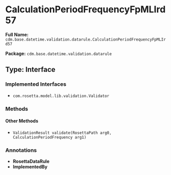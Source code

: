 # CalculationPeriodFrequencyFpMLIrd57

**Full Name:** `cdm.base.datetime.validation.datarule.CalculationPeriodFrequencyFpMLIrd57`

**Package:** `cdm.base.datetime.validation.datarule`

## Type: Interface

### Implemented Interfaces

- `com.rosetta.model.lib.validation.Validator`

### Methods

#### Other Methods

- `ValidationResult validate(RosettaPath arg0, CalculationPeriodFrequency arg1)`

### Annotations

- **RosettaDataRule**
- **ImplementedBy**

